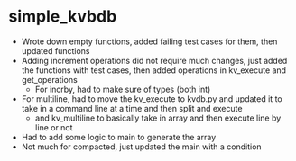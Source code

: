 # simple_kvbdb

- Wrote down empty functions, added failing test cases for them, then updated functions
- Adding increment operations did not require much changes, just added the functions with test cases, then added operations in kv_execute and get_operations
    - For incrby, had to make sure of types (both int)
- For multiline, had to move the kv_execute to kvdb.py and updated it to take in a command line at a time and then split and execute
    - and kv_multiline to basically take in array and then execute line by line or not
- Had to add some logic to main to generate the array
- Not much for compacted, just updated the main with a condition
